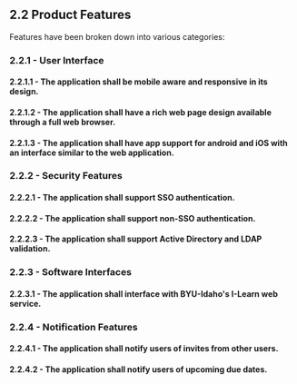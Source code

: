 ## 2.2 Product Features

Features have been broken down into various categories:

### 2.2.1 - User Interface

#### 2.2.1.1 - The application shall be mobile aware and responsive in its design.

#### 2.2.1.2 - The application shall have a rich web page design available through a full web browser.

#### 2.2.1.3 - The application shall have app support for android and iOS with an interface similar to the web application.

### 2.2.2 - Security Features

#### 2.2.2.1 - The application shall support SSO authentication.

#### 2.2.2.2 - The application shall support non-SSO authentication.

#### 2.2.2.3 - The application shall support Active Directory and LDAP validation.

### 2.2.3 - Software Interfaces

#### 2.2.3.1 - The application shall interface with BYU-Idaho's I-Learn web service.

### 2.2.4 - Notification Features

#### 2.2.4.1 - The application shall notify users of invites from other users.

#### 2.2.4.2 - The application shall notify users of upcoming due dates.

